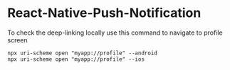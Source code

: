 # React-Native-Push-Notification

To check the deep-linking locally use this command to navigate to profile screen

```
npx uri-scheme open "myapp://profile" --android
npx uri-scheme open "myapp://profile" --ios
```
